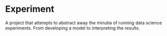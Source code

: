 # Experiment
A project that attempts to abstract away the minutia of running data science experiments. From developing a model to interpreting the results.
